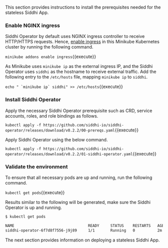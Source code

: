 This section provides instructions to install the prerequisites needed for the stateless Siddhi App.

### Enable NGINX ingress

Siddhi Operator by default uses NGINX ingress controller to receive HTTP/HTTPS requests. 
Hence, [enable ingress](https://kubernetes.github.io/ingress-nginx/deploy/) in this Minikube Kubernetes cluster by running the following command.

`minikube addons enable ingress`{{execute}}

As Minikube uses `minikube ip` as the external ingress IP, and the Siddhi Operator uses `siddhi` as the hostname to receive external traffic. 
Add the following entry to the `/etc/hosts` file, mapping `minikube ip` to `siddhi`.

``` echo " `minikube ip` siddhi" >> /etc/hosts ```{{execute}}

### Install Siddhi Operator

Apply the necessary Siddhi Operator prerequisite such as CRD, service accounts, roles, and role bindings as follows.

`kubectl apply -f https://github.com/siddhi-io/siddhi-operator/releases/download/v0.2.2/00-prereqs.yaml`{{execute}}

Apply Siddhi Operator using the below command.

`kubectl apply -f https://github.com/siddhi-io/siddhi-operator/releases/download/v0.2.2/01-siddhi-operator.yaml`{{execute}}

### Validate the environment

To ensure that all necessary pods are up and running, run the following command.

`kubectl get pods`{{execute}}

Results similar to the following will be generated, make sure the Siddhi Operator is up and running. 

```sh
$ kubectl get pods

NAME                                 READY     STATUS    RESTARTS   AGE
siddhi-operator-6f7d8f7556-j9j89     1/1       Running   0          2m
```

The next section provides information on deploying a stateless Siddhi App.
